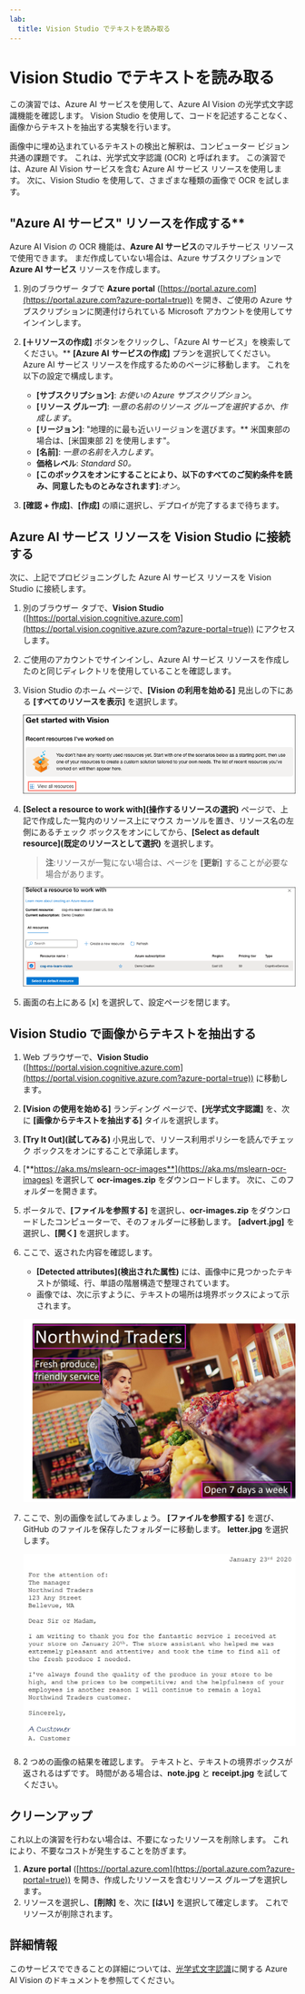 ```yaml
---
lab:
  title: Vision Studio でテキストを読み取る
---
```


# Vision Studio でテキストを読み取る

この演習では、Azure AI サービスを使用して、Azure AI Vision の光学式文字認識機能を確認します。 Vision Studio を使用して、コードを記述することなく、画像からテキストを抽出する実験を行います。

画像中に埋め込まれているテキストの検出と解釈は、コンピューター ビジョン共通の課題です。 これは、光学式文字認識 (OCR) と呼ばれます。 この演習では、Azure AI Vision サービスを含む Azure AI サービス リソースを使用します。 次に、Vision Studio を使用して、さまざまな種類の画像で OCR を試します。

## "Azure AI サービス" リソースを作成する**

Azure AI Vision の OCR 機能は、**Azure AI サービス**のマルチサービス リソースで使用できます。 まだ作成していない場合は、Azure サブスクリプションで **Azure AI サービス** リソースを作成します。

1. 別のブラウザー タブで **Azure portal** ([https://portal.azure.com](https://portal.azure.com?azure-portal=true)) を開き、ご使用の Azure サブスクリプションに関連付けられている Microsoft アカウントを使用してサインインします。

1. **[&#65291;リソースの作成]** ボタンをクリックし、「Azure AI サービス」を検索してください。** **[Azure AI** **サービスの作成]** プランを選択してください。 Azure AI サービス リソースを作成するためのページに移動します。 これを以下の設定で構成します。
    - **[サブスクリプション]**: *お使いの Azure サブスクリプション*。
    - **[リソース グループ]**: *一意の名前のリソース グループを選択するか、作成します*。
    - **[リージョン]**: "地理的に最も近いリージョンを選びます。** 米国東部の場合は、[米国東部 2] を使用します"。
    - **[名前]**: *一意の名前を入力します*。
    - **価格レベル**: *Standard S0。*
    - **[このボックスをオンにすることにより、以下のすべてのご契約条件を読み、同意したものとみなされます]**:*オン*。

1. **[確認 + 作成]**、**[作成]** の順に選択し、デプロイが完了するまで待ちます。

## Azure AI サービス リソースを Vision Studio に接続する

次に、上記でプロビジョニングした Azure AI サービス リソースを Vision Studio に接続します。

1. 別のブラウザー タブで、**Vision Studio** ([https://portal.vision.cognitive.azure.com](https://portal.vision.cognitive.azure.com?azure-portal=true)) にアクセスします。

1. ご使用のアカウントでサインインし、Azure AI サービス リソースを作成したのと同じディレクトリを使用していることを確認します。

1. Vision Studio のホーム ページで、**[Vision の利用を始める]** 見出しの下にある **[すべてのリソースを表示]** を選択します。

    ![[すべてのリソースを表示] リンクが、Vision Studio の [Vision の利用を始める] の下で強調表示されています。](./media/analyze-images-vision/vision-resources.png)

1. **[Select a resource to work with]\(操作するリソースの選択\)** ページで、上記で作成した一覧内のリソース上にマウス カーソルを置き、リソース名の左側にあるチェック ボックスをオンにしてから、**[Select as default resource]\(既定のリソースとして選択\)** を選択します。

    > **注**:リソースが一覧にない場合は、ページを **[更新]** することが必要な場合があります。

    ![[Select a resource to work with]\(操作するリソースの選択\) ダイアログが表示され、cog-ms-learn-vision-SUFFIX Cognitive Services リソースが強調表示されてオンになっています。 [Select as default resource]\(既定のリソースとして選択\) ボタンが強調表示されています。](./media/analyze-images-vision/default-resource.png)

1. 画面の右上にある [x] を選択して、設定ページを閉じます。

## Vision Studio で画像からテキストを抽出する
    
1. Web ブラウザーで、**Vision Studio** ([https://portal.vision.cognitive.azure.com](https://portal.vision.cognitive.azure.com?azure-portal=true)) に移動します。

1. **[Vision の使用を始める]** ランディング ページで、**[光学式文字認識]** を、次に **[画像からテキストを抽出する]** タイルを選択します。

1. **[Try It Out]\(試してみる\)** 小見出しで、リソース利用ポリシーを読んでチェック ボックスをオンにすることで承諾します。  

1. [**https://aka.ms/mslearn-ocr-images**](https://aka.ms/mslearn-ocr-images) を選択して **ocr-images.zip** をダウンロードします。 次に、このフォルダーを開きます。

1. ポータルで、**[ファイルを参照する]** を選択し、**ocr-images.zip** をダウンロードしたコンピューターで、そのフォルダーに移動します。 **[advert.jpg]** を選択し、**[開く]** を選択します。

1. ここで、返された内容を確認します。
    - **[Detected attributes]\(検出された属性\)** には、画像中に見つかったテキストが領域、行、単語の階層構造で整理されています。
    - 画像では、次に示すように、テキストの場所は境界ボックスによって示されます。

    ![枠線で囲まれた画像内のテキストの画像。](media/read-text-computer-vision/advert-bounding-boxes.jpg)

1. ここで、別の画像を試してみましょう。 **[ファイルを参照する]** を選び、GitHub のファイルを保存したフォルダーに移動します。 **letter.jpg** を選択します。

    ![入力された文字の画像。](media/read-text-computer-vision/letter.jpg)

1. 2 つめの画像の結果を確認します。 テキストと、テキストの境界ボックスが返されるはずです。 時間がある場合は、**note.jpg** と **receipt.jpg** を試してください。

## クリーンアップ

これ以上の演習を行わない場合は、不要になったリソースを削除します。 これにより、不要なコストが発生することを防ぎます。

1. **Azure portal** ([https://portal.azure.com](https://portal.azure.com?azure-portal=true)) を開き、作成したリソースを含むリソース グループを選択します。
1. リソースを選択し、**[削除]** を、次に **[はい]** を選択して確定します。 これでリソースが削除されます。

## 詳細情報

このサービスでできることの詳細については、[光学式文字認識](https://learn.microsoft.com/azure/ai-services/computer-vision/overview-ocr)に関する Azure AI Vision のドキュメントを参照してください。
